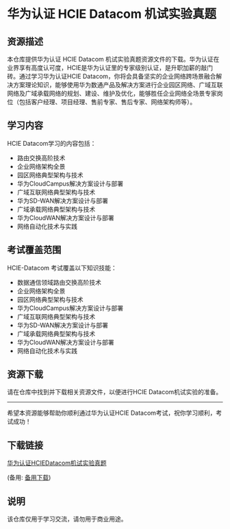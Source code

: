 # 华为认证 HCIE Datacom 机试实验真题

## 资源描述

本仓库提供华为认证 HCIE Datacom 机试实验真题资源文件的下载。华为认证在业界享有高度认可度，HCIE是华为认证里的专家级别认证，是升职加薪的敲门砖。通过学习华为认证HCIE Datacom，你将会具备坚实的企业网络跨场景融合解决方案理论知识，能够使用华为数通产品及解决方案进行企业园区网络、广域互联网络及广域承载网络的规划、建设、维护及优化，能够胜任企业网络全场景专家岗位（包括客户经理、项目经理、售前专家、售后专家、网络架构师等）。

## 学习内容

HCIE Datacom学习的内容包括：

- 路由交换高阶技术
- 企业网络架构全景
- 园区网络典型架构与技术
- 华为CloudCampus解决方案设计与部署
- 广域互联网络典型架构与技术
- 华为SD-WAN解决方案设计与部署
- 广域承载网络典型架构与技术
- 华为CloudWAN解决方案设计与部署
- 网络自动化技术与实践

## 考试覆盖范围

HCIE-Datacom 考试覆盖以下知识技能：

- 数据通信领域路由交换高阶技术
- 企业网络架构全景
- 园区网络典型架构与技术
- 华为CloudCampus解决方案设计与部署
- 广域互联网络典型架构与技术
- 华为SD-WAN解决方案设计与部署
- 广域承载网络典型架构与技术
- 华为CloudWAN解决方案设计与部署
- 网络自动化技术与实践

## 资源下载

请在仓库中找到并下载相关资源文件，以便进行HCIE Datacom机试实验的准备。

---

希望本资源能够帮助你顺利通过华为认证HCIE Datacom考试，祝你学习顺利，考试成功！

## 下载链接
[华为认证HCIEDatacom机试实验真题](https://pan.quark.cn/s/f099bf07d0c8) 

(备用: [备用下载](https://pan.baidu.com/s/1-tFGZ1eZhp1j0pImpmtzYw?pwd=1234))

## 说明

该仓库仅用于学习交流，请勿用于商业用途。
